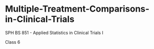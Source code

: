 # Multiple-Treatment-Comparisons-in-Clinical-Trials
SPH BS 851 - Applied Statistics in Clinical Trials I

Class 6
